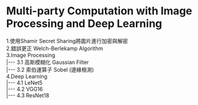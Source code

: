 # Multi-party Computation with Image Processing and Deep Learning
1.使用Shamir Secret Sharing將圖片進行加密與解密\
2.錯誤更正 Welch-Berlekamp Algorithm\
3.Image Processing\
|--- 3.1 高斯模糊化 Gaussian Filter\
|--- 3.2 索伯運算子 Sobel (邊緣檢測)\
4.Deep Learning \
|--- 4.1 LeNet5\
|--- 4.2 VGG16\
|--- 4.3 ResNet18
